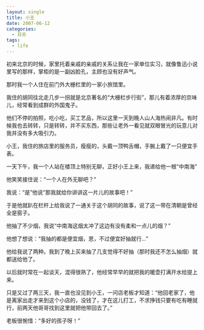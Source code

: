 ```yaml
---
layout: single
title: 小王
date: 2007-06-12
categories:
  - 日志
tags:
  - life
---
```


初来北京的时候，家里托着亲戚的亲戚的关系让我在一家单位实习，就像鲁迅小说里写的那样，掌柜的是一副凶脸孔，主顾也没有好声气。

那时我一个人住在前门外大栅栏里的一家小旅馆里。

我住的胡同往北走几步一拐就是北京著名的“大栅栏步行街”，那儿有着浓厚的京味儿，经常看到成群的外国鬼子。

他们不停的拍照，吃小吃，买工艺品，所以这里一天到晚人山人海热闹非凡。有时候我也去转转，只是转转，并不买东西，那些让老外一看见就双眼冒光的玩意儿对我并没有多大吸引力。

小王，我住的旅店里的服务员，瘦瘦的，头戴一顶鸭舌帽，手腕上戴了一只便宜手表。

一天下午，我一个人站在楼顶上特别无聊，正好小王上来，我递给他一根“中南海”

他笑笑接住说：“一个人在外无聊吧？”

我说：“是”他说“那我就给你讲讲这一片儿的故事吧！”

于是他就趴在栏杆上给我说了一通关于这个胡同的故事，说了这一带在清朝是曾经全是窑子。

他抽了不少烟，我说“中南海这烟太冲了这边有没有柔和一点儿的烟？”

他想了想说：“我抽的都是便宜烟，恩，不过便宜好抽就行...”

他给我说了两种。我到了晚上买来抽了几支觉得不好抽（那时我还不怎么抽烟）就都送给他了。

以后就时常在一起谈天，混得很熟了，他经常早早的就把我的暖壶打满开水给提上来。

只是又过了两三天，我一直也没见到小王，一问店老板才知道：“他回老家了，他是离家出走才来到这个小店的，没钱了，才在这儿打工，不求挣钱只要有吃有睡就行，前两天他哥哥找到这里就把他带回去了。”

老板很惋惜：“多好的孩子呀！”
